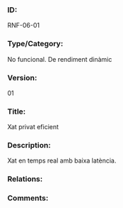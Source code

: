 ### ID:

RNF-06-01

### Type/Category:

No funcional. De rendiment dinàmic

### Version:

01

### Title:

Xat privat eficient

### Description:

Xat en temps real amb baixa latència.

### Relations:

### Comments:
